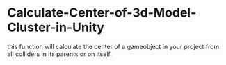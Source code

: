 # Calculate-Center-of-3d-Model-Cluster-in-Unity
this function will calculate the center of a gameobject in your project from all colliders in its parents or on itself. 
